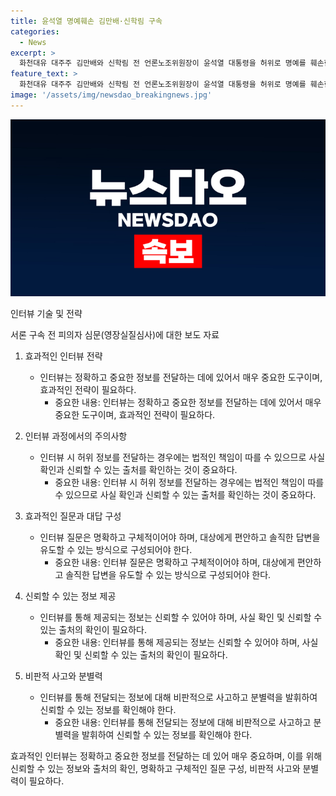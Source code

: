 ```yaml
---
title: 윤석열 명예훼손 김만배·신학림 구속
categories:
  - News
excerpt: >
  화천대유 대주주 김만배와 신학림 전 언론노조위원장이 윤석열 대통령을 허위로 명예를 훼손한 혐의로 구속 전 피의자 심문에 출석했다. 2024.6.20/뉴스1
feature_text: >
  화천대유 대주주 김만배와 신학림 전 언론노조위원장이 윤석열 대통령을 허위로 명예를 훼손한 혐의로 구속 전 피의자 심문에 출석했다. 2024.6.20/뉴스1
image: '/assets/img/newsdao_breakingnews.jpg'
---
```


<p><img src="/assets/img/newsdao_breakingnews.jpg" alt="firstkoreanews 속보" /></p>

<p>인터뷰 기술 및 전략</p>

<p>서론
    구속 전 피의자 심문(영장실질심사)에 대한 보도 자료</p>

<ol>
<li><p>효과적인 인터뷰 전략</p>

<ul>
<li>인터뷰는 정확하고 중요한 정보를 전달하는 데에 있어서 매우 중요한 도구이며, 효과적인 전략이 필요하다.
<ul>
<li>중요한 내용: 인터뷰는 정확하고 중요한 정보를 전달하는 데에 있어서 매우 중요한 도구이며, 효과적인 전략이 필요하다.</li>
</ul></li>
</ul></li>
<li><p>인터뷰 과정에서의 주의사항</p>

<ul>
<li>인터뷰 시 허위 정보를 전달하는 경우에는 법적인 책임이 따를 수 있으므로 사실 확인과 신뢰할 수 있는 출처를 확인하는 것이 중요하다.
<ul>
<li>중요한 내용: 인터뷰 시 허위 정보를 전달하는 경우에는 법적인 책임이 따를 수 있으므로 사실 확인과 신뢰할 수 있는 출처를 확인하는 것이 중요하다.</li>
</ul></li>
</ul></li>
<li><p>효과적인 질문과 대답 구성</p>

<ul>
<li>인터뷰 질문은 명확하고 구체적이어야 하며, 대상에게 편안하고 솔직한 답변을 유도할 수 있는 방식으로 구성되어야 한다.
<ul>
<li>중요한 내용: 인터뷰 질문은 명확하고 구체적이어야 하며, 대상에게 편안하고 솔직한 답변을 유도할 수 있는 방식으로 구성되어야 한다.</li>
</ul></li>
</ul></li>
<li><p>신뢰할 수 있는 정보 제공</p>

<ul>
<li>인터뷰를 통해 제공되는 정보는 신뢰할 수 있어야 하며, 사실 확인 및 신뢰할 수 있는 출처의 확인이 필요하다.
<ul>
<li>중요한 내용: 인터뷰를 통해 제공되는 정보는 신뢰할 수 있어야 하며, 사실 확인 및 신뢰할 수 있는 출처의 확인이 필요하다.</li>
</ul></li>
</ul></li>
<li><p>비판적 사고와 분별력</p>

<ul>
<li>인터뷰를 통해 전달되는 정보에 대해 비판적으로 사고하고 분별력을 발휘하여 신뢰할 수 있는 정보를 확인해야 한다.
<ul>
<li>중요한 내용: 인터뷰를 통해 전달되는 정보에 대해 비판적으로 사고하고 분별력을 발휘하여 신뢰할 수 있는 정보를 확인해야 한다.</li>
</ul></li>
</ul></li>
</ol>

<p>효과적인 인터뷰는 정확하고 중요한 정보를 전달하는 데 있어 매우 중요하며, 이를 위해 신뢰할 수 있는 정보와 출처의 확인, 명확하고 구체적인 질문 구성, 비판적 사고와 분별력이 필요하다.</p>

